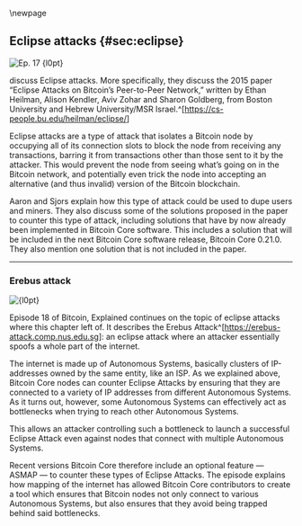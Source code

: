\newpage
## Eclipse attacks {#sec:eclipse}

![Ep. 17 {l0pt}](qr/ep/17.png)

discuss Eclipse attacks. More specifically, they discuss the 2015 paper “Eclipse Attacks on Bitcoin’s Peer-to-Peer Network,” written by Ethan Heilman, Alison Kendler, Aviv Zohar and Sharon Goldberg, from Boston University and Hebrew University/MSR Israel.^[<https://cs-people.bu.edu/heilman/eclipse/>]

Eclipse attacks are a type of attack that isolates a Bitcoin node by occupying all of its connection slots to block the node from receiving any transactions, barring it from transactions other than those sent to it by the attacker. This would prevent the node from seeing what’s going on in the Bitcoin network, and potentially even trick the node into accepting an alternative (and thus invalid) version of the Bitcoin blockchain.

Aaron and Sjors explain how this type of attack could be used to dupe users and miners. They also discuss some of the solutions proposed in the paper to counter this type of attack, including solutions that have by now already been implemented in Bitcoin Core software. This includes a solution that will be included in the next Bitcoin Core software release, Bitcoin Core 0.21.0. They also mention one solution that is not included in the paper.

<!--
Sjors:
Yeah, we're going to discuss a paper about eclipse attacks.

Aaron:
It's the paper Eclipse Attacks on Bitcoin's Peer-to-Peer Network by Ethan Heilman, Alison Kendler, Aviv Zohar, and Sharon Goldberg from Boston University and Hebrew University MSR Israel.

Sjors:
That's right and it was published in 2015.

Aaron:
Yeah. So it's a little while ago. We're discussing this because the new Bitcoin Core release will include a new method to prevent eclipse attacks?

Sjors:
That's right and it's actually something that was suggested in that paper. So to give you an idea about the speed of Bitcoin development, sometimes somebody writes a paper in 2015 and then over the years, improvements are made based on that paper and that's still happening.

Aaron:
Yeah, but this is not the first improvement based on this paper. This is one of them and this is just the reason we're doing an episode about it now.

Sjors:
Correct. A lot of things have already been done.

Aaron:
Okay. So Sjors, what are eclipse attacks?

Sjors:
So an eclipse attack is when your node is only seeing your enemy, basically. Your attacker. Your node has connections that it makes to the outside world and there are people who connect to your node.

Aaron:
Mm-hmm (affirmative).

Sjors:
And if all those connections are to some evil person, then you think you're talking to the whole world, but you're actually only talking to one person so that person is eclipsing your view of the world.

Aaron:
Exactly. Yeah. Bitcoin is a peer-to-peer network so it consists of peers that talk with each other and I think an average, regular nodes connects to how many peers?

Sjors:
Usually a node connects to eight peers outbound.

Aaron:
Mm-hmm (affirmative).

Sjors:
And it can have up to 117 inbound. That's changed maybe a little bit, but that's the idea.

Aaron:
Right, so then the idea is if you control all outbound or inbound nodes.

Sjors:
Both.

Aaron:
Both. Okay. So if you control both all inbound and outbound nodes of someone else, then you can basically lie to them and they have no other connection to the network. Am I saying that right?

Sjors:
That's right. So basically you connect to all these nodes because you want to ask them for new transactions and for new blocks and they'll spontaneously give you new transactions and new blocks. And so if you're only talking to one person eventually, then that person can decide not to give you certain transactions and not to give you certain blocks.

Aaron:
Right.

Sjors:
Now they cannot make fake things entirely, right? They can't fake signatures because you're still checking all the consensus rules.

Aaron:
Sure.

Sjors:
But this is-

Aaron:
But what can do then? What's the risk, let's say I'm attacked like this. I'm-

Sjors:
Well the-

Aaron:
... subject to an eclipse attack.

Sjors:
The easiest thing and that's I guess, less relevant now because people are more aware of that risk in general, is they can do a double spend attack on you. So let's say you're expecting money from somebody, you're expecting coins from somebody and you see this transaction appear in your Mempool, so in your memory, but it's not yet in a block and you're happy.

Aaron:
Mm-hmm (affirmative).

Sjors:
But now it turns out that this person is actually sending you that transaction over the wire, but to the outside world, he's sending a very different transaction. And so then a new block arrives, but you're not going to see that block.

Aaron:
He's sending a conflicting transaction is what you mean. He's sending the same coins to someone else?

Sjors:
Yeah to himself probably.

Aaron:
Yeah.

Sjors:
And so you think you've got this unconfirmed transaction and it's going towards you and you're not seeing any new blocks, but you think, okay, I guess, this is good. It's mine.

Aaron:
I wouldn't think that Sjors.

Sjors:
No. So nowadays people know that accepting zero confirmation transactions is a very bad idea and for all sorts of reasons, but this is the easiest thing you can do when you can basically hide what's happening. You can tell this person one thing that you paid them and tell other people another thing.

Aaron:
Right, so what if I don't trust zero conf?

Sjors:
So if you do wait for a confirmation, they can still attack you using an eclipse attack, but it's going to get a lot more expensive. So they'll have to produce a block basically.

Aaron:
Mm-hmm (affirmative).

Sjors:
A valid block.

Aaron:
Right.

Sjors:
And then they give you that block and it includes the transaction so you think it's confirmed but the outside world is also producing blocks, the normal miners. And they're hiding those normal blocks from you. So now in the outside world, that transaction never happened because there's a longer chain that's not paying you and you've just accepted their one block or maybe multiple blocks.

Aaron:
Yeah.

The attack gets more expensive as they have to produce more blocks.

Aaron:
Yeah. So the idea is if you are a miner and you want to launch this attack on someone, but you only control 10% of hash power, then usually it wouldn't work because even the blocks you produce with the fake transaction will just be orphans away. But if you also have an eclipse attack, then it could actually work because the person you're attacking, doesn't see the competing chain.

Sjors:
Yes. And this of course reminds us why it's important for Bitcoin to be somewhat expensive because it's really expensive to produce blocks like that. Back in 2015, this would've been cheaper.

Aaron:
Right.

Sjors:
But another thing you can do is because now you think, okay, so they're only going to attack me if the cost of making this fake block is lower than the amount of money they're scamming you for. So unless you-

Aaron:
Which is very unlikely.

Sjors:
Right. Unless you're buying Teslas or all these fancy cars all the time, you don't have to worry about this, you think.

Aaron:
Mm-hmm (affirmative).

Sjors:
But it turns out they can do something else, which is they can actually try to split miners. So they're trying to scam you, but they're also scamming to miners at the same time, basically making miners, not see each other's blocks. And then you might have one miner producing the block attacker ones and one miner producing the block that goes to you. And the miners don't even know that this is going on and they're wasting a giant amount of money and the attacker just robs you of a $100. So there's a lot of economic damage, but they still scam you.

Aaron:
Right, so basically let's say there are two miners on network just to simplify things. Then you launch an eclipse attack on one of them plus you source launch an eclipse attack on me then you can have this one miner produced blocks and he doesn't see the blocks of his competitor and you send these blocks of the miner you're attacking to me and therefore we're on sort of a separate network, which could be a minority network so the miner is wasting money and I'm being cheated with fake transactions at the same time.

Sjors:
Yes but the attacker still makes money. So yeah, it's important that the attacker doesn't necessarily have to produce the blocks themselves in order to profit from an eclipse attack.

Aaron:
Right.

Sjors:
Now, the good news, or I don't know if it's good news, but mining is still somewhat centralized, there's specialized networks that connect miners so this is quite difficult to do.

Aaron:
Yeah. Like [crosstalk 00:06:43].

Sjors:
We don't want to rely on that.

Aaron:
Relay networks and these kinds of things.

Sjors:
Exactly. But we don't want to rely on that of course.

Aaron:
Right.

Sjors:
Ideally, it should be impossible to eclipse anyone.

Aaron:
Right. So luckily it's getting harder over time because we're getting more solutions to make it harder.

Sjors:
Exactly. Nodes are becoming a little bit hardened. So I guess in order to understand that, we should explain how this paper proposes that one does an eclipse attack.

Aaron:
Right. Oh yeah. I almost forgot about that. Yes.

Sjors:
Yes.

Aaron:
How do you actually do it?

Sjors:
Well, how did you used to? The idea that you... There's a couple of ingredients that you need here. One is that what nodes are doing when they start, they try to find other peers and I think we talked about that before a little bit when we talked about DNS seeds.

Aaron:
Yeah.

Sjors:
So-

Aaron:
Couple of episodes ago.

Sjors:
Yeah. But basically, when a node has been running for a while, it has a list of addresses that it got from other peers and it's stores them in a file. And when the node restarts, it looks at this file for all the addresses it heard of, and it starts randomly connecting to them. And the idea here is that you try to pollute this file as an attacker.

Aaron:
Mm-hmm (affirmative).

Sjors:
You try to give the node a lot of new addresses that you control.

Aaron:
Right.

Sjors:
Or that just don't exist. That's fine too. And you kind of try to exploit the way that this node picks the addresses.

Aaron:
Mm-hmm (affirmative).

Sjors:
That's sort of at a high level, what happens. And so basically the node [defines 00:08:13] the addresses in buckets, it basically looks at the IP address and finds some patterns in it, like the starting letters of the IP address or deciding numbers of the IP address and it divides them across buckets that way.

Aaron:
And I guess buckets are just a different word for lists.

Sjors:
Yes.

Aaron:
Yeah.

Sjors:
Separate lists. And then when it's starting up, it just tries to pick things from different buckets.

Aaron:
Right.

Sjors:
It's still get confused by the details. It doesn't really matter, but there's basically a way that it does that and you can exploit that mechanism because the mechanism has, or had a bias in it-

Aaron:
Mm-hmm (affirmative).

Sjors:
... for one thing, it tried to take very recent items from the... So if you've learned about an address recently it would be slightly more likely to use that.

Aaron:
Mm-hmm (affirmative).

Sjors:
And so you could exploit that, but the idea is you give the node... You start up a whole bunch of attack nodes.

Aaron:
Mm-hmm (affirmative).

Sjors:
And you just feed IP addresses. You connect to the victim node.

Aaron:
Mm-hmm (affirmative).

Sjors:
So you can occupy all the inbound connections, that's easy.

Aaron:
Right.

Sjors:
And then you give it a lot of nonsense addresses and a lot of real addresses that are you.

Aaron:
Yeah. So-

Sjors:
And every time it makes a connection, it either fails because there's nothing there or it connects to you and eventually it only connects to you.

Aaron:
Right. So if I would have to simplify this probably by a lot, then let's say I have a thousand real IP addresses of other nodes and then you feed me, I don't know, 10 gazillion fake IP addresses or IP addresses that are yours and then my nodes start to pick IP addresses, then the odds are, I'm just going to pick IP addresses that are either fake or yours and I'm not going to pick any of the real ones because I'm only picking so many IP addresses.

Sjors:
Yeah. And so part of the trick here is that you have a list of IP addresses that you know already, but every time you learn new ones you start throwing away the old ones you already knew.

Aaron:
Right. So it's even worse than the sort of random example I gave.

Sjors:
Yeah. Well that's the problem right? You can just keep giving somebody new addresses and then eventually they won't remember any of their old addresses. So the paper runs a simulation to see how difficult it is to actually overflow all these buckets right? Because maybe it just, it might be possible in theory, but maybe it's just too much work and the paper show said it's actually not too much work.

Aaron:
Hmm.

Sjors:
I think it's like a matter of days that you can flood it.

Aaron:
Okay. So it's going to take a couple of days to basically fill the buckets, the lists of another nodes' IP addresses with all of your own IP addresses and fake IP addresses?

Sjors:
Yep.

Aaron:
What then?

Sjors:
So then the node is still not really... The node still has connections, still has outbound connections to the real world so the question is, how can you get rid of those connections? And the trick there is you try to make the node crash in whatever way you can make a node crash. And-

Aaron:
What are some ways you can make a node crash?

Sjors:
Well, there are hopefully no ways to make a node crash.

Aaron:
Oh.

Sjors:
But this is why it's extremely important to make sure you, as a developer, you don't write code that can make a node crash, because it is an important ingredient in these type of attacks.

Aaron:
Right.

Sjors:
And another attacks. So whenever there is a bug that allows Bitcoin Core to crash, it's a pretty serious one, but you can overload somehow overload its ram usage, there's been lots of problems like that, but when it crashes and it starts again, hopefully, usually automatically if you've configured a server correctly and when it starts automatically, when it starts, it's going to look at that file of peers it knows, and it's going to try and connect to them. So it's going to look in all these buckets and it's only going to find the attacker.

Aaron:
Right.

Sjors:
And then the attacker also makes sure that it makes sure it's connecting to you. So all your inbound connections are full and then you're just only talking to the attacker. So that's what you need.

Aaron:
And then the eclipse attack is in play.

Sjors:
Exactly.

Aaron:
So now are we going to solve it?

Sjors:
Yeah. So what are we going to do about it?

Aaron:
What are we going to do about it Sjors?

Sjors:
So as we already said, it is a numbers game. You need to give a lot of spam addresses to this node to fill up all the buckets and make sure that it only connects to you. So one very simple solution is just to have more buckets. Another is, what we said, these more recent peers that you are biased towards.

Aaron:
Mm-hmm (affirmative).

Sjors:
One thing you can do is to not have that bias.

Aaron:
Right. Or reverse that bias?

Sjors:
Well then you just attack it in some opposite way. Whenever there's a bias that gives you something that you can attack.

Aaron:
I would imagine it's harder to attack the reversed version of that bias if you prioritize IP addresses, you already knew, then it's harder for an attacker to attack you, right?

Sjors:
Yes. But if you prioritize old IP addresses that you knew a long time ago, then they might not be there anymore. So you're constantly failed to connect. So there's a trade off there. If you've recently heard about the IP address, it's probably still out there. So there's a bit of a trade off, but there is one medication that's sort of related to this, which is that if you hear of a new address and you want to replace that, you want to put that in the bucket and therefore take something else out of the bucket, first, you check the address that's already in the bucket. You connect to it, you see if it's still out there. If it's still out there, you don't replace it.

Aaron:
Mm-hmm (affirmative).

Sjors:
So that's called the feeler connection. So what I think a couple years ago, was merged was basically Bitcoin Core every now and then looks at that bucket, quickly connects to a node, sees if it's real and remembers that and then disconnects.

Aaron:
Right. So that is prioritizing all the addresses just in a smarter way.

Sjors:
Yes.

Aaron:
Yeah.

Sjors:
Exactly.

Aaron:
And this was merged. And what about the previous one? I didn't ask, but is that one merged using more buckets? Is that?

Sjors:
I don't think so.

Aaron:
Okay.

Sjors:
I don't think using more buckets was merged. Basically the paper has about 10 suggestions and some of them have been merged. Some of them even before the paper came out, because obviously it was an exploitable vulnerability.

Aaron:
Right.

Sjors:
And some of them much later. Another thing you can do, and that is actually what has been merged a few weeks' ago.

Aaron:
Which will be in the next Bitcoin Core release.

Sjors:
Hopefully yes. Well, yes. Is that when you restart, you try to remember some of the last connections you had and so that's what it's doing, basically. It remembers the, I think two connections, namely two connections that it only exchanges blocks with.

Aaron:
Mm-hmm (affirmative).

Sjors:
And it tries to reconnect to those, but not too often because there's straight offs everywhere, but apparently it's not a good idea to always try to reconnect to the same nodes again when you restart because for all you know, the reason you crashed in the first place is because one of those nodes was evil.

Aaron:
Right.

Sjors:
Right.

Aaron:
Yeah. So yeah, the idea is that, as you explained before, you need to crash a node for a node to start up again and find, well, all of that attack IP address in this case. This attack would be countered because you're just connected to some of the same IP addresses you were already connected to.

Sjors:
Yeah. But not-

Aaron:
With the trade after maybe the one you connected to was also the one that crashed you so you might be crashed again.

Sjors:
Yes. But you... You exactly. Yeah. And I think one of the mitigations for that is that you only try this once so you connect to the one you were connected to last, but if that goes wrong again, you don't do it again.

Aaron:
Right.

Sjors:
Now another thing you can do is not have more buckets, but have more connections, more outbound connections because the more outbound connections you have, the more likely you are to be connecting to honest nodes.

Aaron:
Yeah. The harder it is for an attacker to control all of the IP addresses you're connected to.

Sjors:
Yeah. And you may ask yourself why wouldn't you do that, right? Why not just have as many connections as possible?

Aaron:
Why not have as many connections as possible Sjors?

Sjors:
That's an excellent question.

Aaron:
Thank you.

Sjors:
The problem is that you're exchanging a lot of data and especially the transactions that are in a Mempool. That is very data intense.

Aaron:
Mm-hmm (affirmative).

Sjors:
Like gigabytes and gigabytes and gigabytes. So you can't just add more connections without also increasing bandwidth use. And there are some new proposals that we'll probably discussing future episodes that will reduce the bandwidth needed to do these Mempool synchronizations and then you can have more connections. So there's an incentive to make this data exchange more efficient.

Aaron:
Plus there's the solution that some of the connections you connect to, you don't share Mempool stuff, you only connect blocks.

Sjors:
That's right.

Aaron:
I guess that's also one of the solutions mentioned in the paper isn't it?

Sjors:
I believe it is.

Aaron:
But we sort of already spoiled it in the previous solution.

Sjors:
We may have. So one of the ways to have more connections to have the upside of more connections without the downside of more bandwidth is to only exchange blocks with those extra connections, because that happens much less frequently. And-

Aaron:
It still costs a little bit of an extra bandwidth.

Sjors:
Yeah.

Aaron:
But much less.

Sjors:
And this, again-

Aaron:
Not nearly as much.

Sjors:
... reminds us that you need to wait for confirmations because those extra connections will tell you about new blocks. They won't tell you about new stuff in a Mempool, but that's fine if you wait for confirmations.

Aaron:
Is there more?

Sjors:
Well, I mean, you can always use the block stream satellite or something like that as another source of data. Of course that's not a universal solution, but it is a really-

Aaron:
It is almost, I think.

Sjors:
Well, you... I mean specifically you would be trusting Blockstream.

Aaron:
Yes.

Sjors:
But there is an incentive for Bitcoin blocks to be broadcast in general, over satellite or AM, or for multiple sources so it's more difficult to eclipse someone because you'd have to eclipse the whole planet, right? If the signal is coming from a satellite, you want to eclipse somebody who's listening to that satellite and you either have to blow up the satellite connection to them or blow up the satellite itself, which everybody would notice and it'd be in the news and you'd say, "Hey, there's probably something going on here."

Aaron:
Sure.

Sjors:
Let's see, any other mitigations?

Aaron:
I like your [inaudible 00:18:00] mindset though, that you do recognize that that's actually a risk that someone blows up the satellite.

Sjors:
Well, I mean, you don't actually physically have to blow it up, I guess. You can just tell people to stop broadcasting to it. One more solution is to have more nodes, basically, that other people don't know are yours. So if you have multiple nodes that you're using for-

Aaron:
Sure.

Sjors:
... your, whatever your services and you make sure that the outside world doesn't know all of them, and they might try to eclipse one of them, but they forgot to eclipse the other ones.

Aaron:
That's like a good idea to me Sjors.

Sjors:
Yeah.

Aaron:
But there were like 10 solutions in the paper.

Sjors:
Yeah, there were.

Aaron:
But we didn't cover them all then?

Sjors:
No we didn't because in order to cover them all, you would have to describe the attack in much more detail.

Aaron:
Mm.

Sjors:
To the point that even though I've read this paper probably two or three times over the past few years, I don't understand all the details, especially these buckets, the way they're filled is rather tedious.

Aaron:
Right. Fair enough.

Sjors:
So.

Aaron:
So yeah, I guess we'll put the paper in the show notes, right?

Sjors:
Yes. And there's a website that links to some of the solutions that have been implemented although-


-->

---

### Erebus attack

![{l0pt}](qr/ep/18.png)

Episode 18 of Bitcoin, Explained continues on the topic of eclipse attacks where this chapter left of. It describes the Erebus Attack^[<https://erebus-attack.comp.nus.edu.sg>]: an eclipse attack where an attacker essentially spoofs a whole part of the internet.

The internet is made up of Autonomous Systems, basically clusters of IP-addresses owned by the same entity, like an ISP. As we explained above, Bitcoin Core nodes can counter Eclipse Attacks by ensuring that they are connected to a variety of IP addresses from different Autonomous Systems. As it turns out, however, some Autonomous Systems can effectively act as bottlenecks when trying to reach other Autonomous Systems.

This allows an attacker controlling such a bottleneck to launch a successful Eclipse Attack even against nodes that connect with multiple Autonomous Systems.

Recent versions Bitcoin Core therefore include an optional feature — ASMAP — to counter these types of Eclipse Attacks. The episode explains how mapping of the internet has allowed Bitcoin Core contributors to create a tool which ensures that Bitcoin nodes not only connect to various Autonomous Systems, but also ensures that they avoid being trapped behind said bottlenecks.
